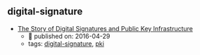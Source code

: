digital-signature 
---
* [The Story of Digital Signatures and Public Key Infrastructure](https://www.youtube.com/watch?t=1s&v=G7hs-3R86M0)
    * :calendar: published on: 2016-04-29
    * tags: [digital-signature](../tags/digital-signature.md), [pki](../tags/pki.md)
